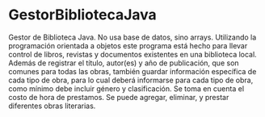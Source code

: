 # GestorBibliotecaJava
Gestor de Biblioteca Java. 
No usa base de datos, sino arrays. 
Utilizando la programación orientada a objetos este programa está hecho para llevar control de libros, revistas y
documentos existentes en una biblioteca local. Además de registrar el título, autor(es) y año de publicación, que son comunes para todas las obras, también guardar
información específica de cada tipo de obra, para lo cual deberá informarse para cada tipo de obra, como mínimo debe incluir género y clasificación.
Se toma en cuenta el costo de hora de prestamos. Se puede agregar, eliminar, y prestar diferentes obras literarias.
